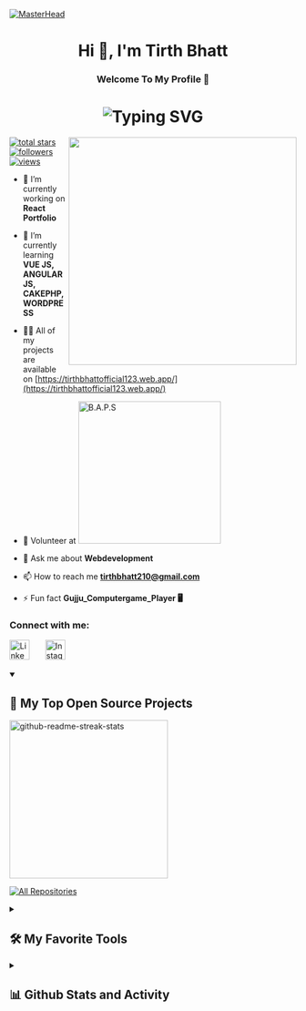 [![MasterHead](https://camo.githubusercontent.com/1f034ebfc52e5fdcc097e7b3c6c9100e1fd606f5a99af8ea35f1d3a936bbfdfa/687474703a2f2f7777772e7072616d756b686469676974616c2e636f6d2f77702d636f6e74656e742f75706c6f6164732f323031382f30372f4e65772d504e432d416e696d617465642d42616e6e6572732e676966)](https://tirthbhattofficial123.web.app/)
<h1 align="center">Hi 👋, I'm Tirth Bhatt</h1>
<h3 align="center">Welcome To My Profile 🙏</br></h3>
<h1 align="center"><img src="https://readme-typing-svg.demolab.com?font=Fira+Code&weight=500&size=21&pause=1000&color=060043&background=FFFFFF&center=true&vCenter=true&width=435&lines=+Hardwork+%2B+Prayer+%3D+%22Success%22+%E2%9C%A8;Passionate+Programmer+%F0%9F%91%A8%E2%80%8D%F0%9F%92%BB;REACTJS+%7C+PHP+%7C+MYSQL+%7C+ASP.NET++%E2%80%BC;Active+Learner+%E2%9D%A4%EF%B8%8F;%F0%9F%92%AC+always+learning+new+things+;Gujarati+Boy+%F0%9F%A7%91%F0%9F%8F%BB" alt="Typing SVG" /></h1>
<img align="right" width="400" src="https://www.aagnia.com/wp-content/uploads/2021/12/39998-web-development.gif">

<p align="left">
<a href="https://github.com/tirthbhatt21?tab=repositories&sort=stargazers">
    <img alt="total stars" title="Total stars on GitHub" src="https://custom-icon-badges.demolab.com/github/stars/tirthbhatt21?color=55960c&style=for-the-badge&labelColor=488207&logo=star"/></a>
 <a href="https://github.com/tirthbhatt21?tab=followers">
    <img alt="followers" title="Follow me on Github" src="https://custom-icon-badges.demolab.com/github/followers/tirthbhatt21?color=236ad3&labelColor=1155ba&style=for-the-badge&logo=person-add&label=Follow&logoColor=white"/></a>  <a href="https://github.com/tirthbhatt21"><img alt="views" title="GitHub profile views" alt="tirthbhatt21" src="https://komarev.com/ghpvc/?username=tirthbhatt21&label=Profile%20visitors&color=800080&style=for-the-badge"/></a>
     </p>

- 🔭 I’m currently working on **React Portfolio**

- 🌱 I’m currently learning **VUE JS, ANGULAR JS, CAKEPHP, WORDPRESS**

- 👨‍💻 All of my projects are available on [https://tirthbhattofficial123.web.app/](https://tirthbhattofficial123.web.app/)

- 🙌 Volunteer at <a href="https://www.baps.org/home.aspx" target="blank"><img width="250px" title="B.A.P.S" src="https://www.baps.org/images/baps_logo_small.svg" /></a>

- 💬 Ask me about **Webdevelopment**

- 📫 How to reach me **tirthbhatt210@gmail.com**

- ⚡ Fun fact **Gujju_Computergame_Player 🖥️**

<h3 align="left">Connect with me:</h3>
<p align="left">
  <a href="https://linkedin.com/in/tirth-bhatt-a78a7321a" target="blank"><img width="35px" title="Linkedin" src="https://cdn2.iconfinder.com/data/icons/social-media-2285/512/1_Linkedin_unofficial_colored_svg-512.png"/></a>
  &#8287;&#8287;&#8287;&#8287;&#8287;
<a href="https://instagram.com/_tirth_bhatt_official" target="blank"><img width="35px" title="Instagram" src="https://cdn4.iconfinder.com/data/icons/logos-brands-7/512/instagram_icon-instagram_buttoninstegram-512.png"/></a>
</p>

<details open> 
  <summary><h2>📘 My Top Open Source Projects</h2></summary>
  <p align="left">
    <img width="278" src="https://denvercoder1-github-readme-stats.vercel.app/api/pin/?username=tirthbhatt21&repo=github-readme-streak-stats&theme=react&bg_color=1F222E&title_color=F85D7F&hide_border=true&icon_color=F8D866&show_icons=false" alt="github-readme-streak-stats">
  </p>

  <a href="https://github.com/tirthbhatt21?tab=repositories&sort=stargazers"><img alt="All Repositories" title="All Repositories" src="https://custom-icon-badges.demolab.com/badge/-Click%20Here%20For%20All%20My%20Repos-1F222E?style=for-the-badge&logoColor=white&logo=repo"/></a>
</details>

<details> 
  <summary><h2>🛠️ My Favorite Tools</h2></summary>
  <!-- Some badges are from https://github.com/Ileriayo/markdown-badges -->

  <h3>👨‍💻 Programming and Markup Languages</h3>

  <p>
      <a href="#"><img alt="C" src="https://custom-icon-badges.demolab.com/badge/C-03599C.svg?logo=c-in-hexagon&logoColor=white"></a>
      <a href="#"><img alt="C++" src="https://custom-icon-badges.demolab.com/badge/C++-9C033A.svg?logo=cpp2&logoColor=white"></a>
      <a href="#"><img alt="C#" src="https://custom-icon-badges.demolab.com/badge/C%23-68217A.svg?logo=cs2&logoColor=white"></a>
      <a href="#"><img alt="CSS" src="https://img.shields.io/badge/CSS-1572B6.svg?logo=css3&logoColor=white"></a>
      <a href="#"><img alt="HTML" src="https://img.shields.io/badge/HTML-E34F26.svg?logo=html5&logoColor=white"></a>
      <a href="#"><img alt="Java" src="https://custom-icon-badges.demolab.com/badge/Java-007396.svg?logo=java&logoColor=white"></a>
      <a href="#"><img alt="JavaScript" src="https://img.shields.io/badge/JavaScript-F7DF1E.svg?logo=javascript&logoColor=black"></a>
      <a href="#"><img alt="Markdown" src="https://img.shields.io/badge/Markdown-000000.svg?logo=markdown&logoColor=white"></a>
      <a href="#"><img alt="Node.js" src="https://img.shields.io/badge/Node.js-43853D.svg?logo=node.js&logoColor=white"></a>
      <a href="#"><img alt="PHP" src="https://img.shields.io/badge/PHP-777BB4.svg?logo=php&logoColor=white"></a>
      <a href="#"><img alt="Python" src="https://img.shields.io/badge/Python-14354C.svg?logo=python&logoColor=white"></a>
      <a href="#"><img alt="SQL" src="https://custom-icon-badges.demolab.com/badge/SQL-025E8C.svg?logo=database&logoColor=white"></a>
      <a href="#"><img alt="SVG+XML" src="https://img.shields.io/badge/SVG%2BXML-e0982c.svg?logo=svg&logoColor=white"></a>
      <a href="#"><img alt="TypeScript" src="https://img.shields.io/badge/TypeScript-007ACC.svg?logo=typescript&logoColor=white"></a>
  </p>

  <h3>🧰 Frameworks and Libraries</h3>

  <p>
      <a href="#"><img alt="Bootstrap" src="https://img.shields.io/badge/Bootstrap-7952B3.svg?logo=bootstrap&logoColor=white"></a>
      <a href="#"><img alt="GitHub Actions" src="https://img.shields.io/badge/GitHub%20Actions-2671E5.svg?logo=github%20actions&logoColor=white"></a>
      <a href="#"><img alt="JUnit" src="https://custom-icon-badges.demolab.com/badge/JUnit-25A162.svg?logo=check-circle&logoColor=white"></a>
      <a href="#"><img alt="Npm" src="https://img.shields.io/badge/Npm-CB3837?logo=npm&logoColor=white"></a>
      <a href="#"><img alt="PHPUnit" src="https://custom-icon-badges.demolab.com/badge/PHPUnit-366488.svg?logo=test-tube&logoColor=white"></a>
       <a href="#"><img alt="JsDelivr" src="https://img.shields.io/badge/jsDelivr-E84D3D?logo=jsDelivr&logoColor=white"></a>
      <a href="#"><img alt="React" src="https://img.shields.io/badge/React-20232a.svg?logo=react&logoColor=%2361DAFB"></a>
      <a href="#"><img alt="Wordpress" src="https://img.shields.io/badge/Wordpress-21759B?logo=wordpress&logoColor=white"></a>
      <a href="#"><img alt="WPF (.Net)" src="https://img.shields.io/badge/WPF-5C2D91?logo=.net&logoColor=white"></a>
  </p>

  <h3>🗄️ Databases and Cloud Hosting</h3>

  <p>
      <a href="#"><img alt="GitHub Pages" src="https://img.shields.io/badge/GitHub%20Pages-327FC7.svg?logo=github&logoColor=white"></a>
      <a href="#"><img alt="MongoDB" src ="https://img.shields.io/badge/MongoDB-4ea94b.svg?logo=mongodb&logoColor=white"></a>
      <a href="#"><img alt="MySQL" src="https://img.shields.io/badge/MySQL-00f.svg?logo=mysql&logoColor=white"></a>
      <a href="#"><img alt="SQLite" src ="https://img.shields.io/badge/SQLite-07405e.svg?logo=sqlite&logoColor=white"></a>
  </p>

  <h3>💻 Software and Tools</h3>

  <p>
      <a href="#"><img alt="Android" src="https://img.shields.io/badge/Android-3DDC84?logo=android&logoColor=white"></a>
      <a href="#"><img alt="Android Studio" src="https://img.shields.io/badge/Android%20Studio-008678.svg?logo=android-studio&logoColor=white"></a>
      <a href="#"><img alt="Audacity" src="https://img.shields.io/badge/-Audacity-0000CC?logo=audacity&logoColor=white"></a>
      <a href="#"><img alt="Dark Reader" src="https://img.shields.io/badge/-Dark%20Reader-141E24?logo=dark-reader&logoColor=white"></a>
      <a href="#"><img alt="Git" src="https://img.shields.io/badge/Git-F05033.svg?logo=git&logoColor=white"></a>
      <a href="#"><img alt="GitHub Desktop" src="https://img.shields.io/badge/GitHub%20Desktop-8034A9.svg?logo=github&logoColor=white"></a>
      <a href="#"><img alt="Google Sheets" src="https://img.shields.io/badge/Sheets-34A853.svg?logo=google%20sheets&logoColor=white"></a>
      <a href="#"><img alt="Stack Overflow" src="https://img.shields.io/badge/-Stack%20Overflow-FE7A16?logo=stack-overflow&logoColor=white"></a>
      <a href="#"><img alt="Visual Studio Code" src="https://img.shields.io/badge/Visual%20Studio%20Code-0078d7.svg?logo=visual-studio-code&logoColor=white"></a>
      <a href="#"><img alt="Figma" src="https://img.shields.io/badge/Figma-ff3b00?logo=figma&logoColor=white"></a>
  </p>
</details>

<details> 
  <summary><h2>📊 Github Stats and Activity</h2></summary>

  <h3>🔥 Streak Stats</h3>

  <!-- GitHub Readme Streak Stats - https://github.com/DenverCoder1/github-readme-streak-stats -->
  <p>
    <a href="https://github.com/tirthbhatt21">
      <img title="🔥 Get streak stats for your profile at git.io/streak-stats" alt="tirthbhatt21's streak" src="https://streak-stats.demolab.com/?user=tirthbhatt21&theme=monokai-metallian&hide_border=true"/></a>
    
  </p>

  <h3>💻 GitHub Profile Stats</h3>

  <img alt="tirthbhatt21's Github Stats" src="https://denvercoder1-github-readme-stats.vercel.app/api/?username=tirthbhatt21&show_icons=true&include_all_commits=true&count_private=true&theme=react&hide_border=true&bg_color=1F222E&title_color=F85D7F&icon_color=F8D866" height="192px"/>
  <img alt="DenverCoder1's Top Languages" src="https://denvercoder1-github-readme-stats.vercel.app/api/top-langs/?username=tirthbhatt21&langs_count=8&layout=compact&theme=react&hide_border=true&bg_color=1F222E&title_color=F85D7F&icon_color=F8D866&hide=Jupyter%20Notebook,Roff" height="192px"/>
  <br/>

</details>
